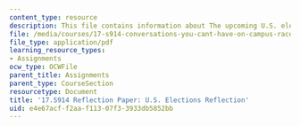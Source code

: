 ```yaml
---
content_type: resource
description: This file contains information about The upcoming U.S. election.
file: /media/courses/17-s914-conversations-you-cant-have-on-campus-race-ethnicity-gender-and-identity-spring-2012/e4e67acff2aaf11307f33933db5852bb_MIT17_S914S12_us2.pdf
file_type: application/pdf
learning_resource_types:
- Assignments
ocw_type: OCWFile
parent_title: Assignments
parent_type: CourseSection
resourcetype: Document
title: '17.S914 Reflection Paper: U.S. Elections Reflection'
uid: e4e67acf-f2aa-f113-07f3-3933db5852bb
---
```

